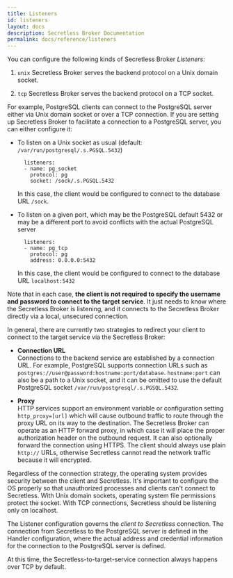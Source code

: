 ```yaml
---
title: Listeners
id: listeners
layout: docs
description: Secretless Broker Documentation
permalink: docs/reference/listeners
---
```


You can configure the following kinds of Secretless Broker *Listeners*:

1) `unix` Secretless Broker serves the backend protocol on a Unix domain socket.

2) `tcp` Secretless Broker serves the backend protocol on a TCP socket.

For example, PostgreSQL clients can connect to the PostgreSQL server either via Unix domain socket or over a TCP connection. If you are setting up Secretless Broker to facilitate a connection to a PostgreSQL server, you can either configure it:

- To listen on a Unix socket as usual (default: `/var/run/postgresql/.s.PGSQL.5432`)
    ```
      listeners:
      - name: pg_socket
        protocol: pg
        socket: /sock/.s.PGSQL.5432
    ```
  In this case, the client would be configured to connect to the database URL `/sock`.

- To listen on a given port, which may be the PostgreSQL default 5432 or may be a different port to avoid conflicts with the actual PostgreSQL server
    ```
      listeners:
      - name: pg_tcp
        protocol: pg
        address: 0.0.0.0:5432
    ```
  In this case, the client would be configured to connect to the database URL `localhost:5432`


Note that in each case, **the client is not required to specify the username and password to connect to the target service**. It just needs to know where the Secretless Broker is listening, and it connects to the Secretless Broker directly via a local, unsecured connection.

In general, there are currently two strategies to redirect your client to connect to the target service via the Secretless Broker:

- **Connection URL**
    <br/>
    Connections to the backend service are established by a connection URL. For example, PostgreSQL supports connection URLs such as `postgres://user@password:hostname:port/database`. `hostname:port` can also be a path to a Unix socket, and it can be omitted to use the default PostgreSQL socket `/var/run/postgresql/.s.PGSQL.5432`.

- **Proxy**
    <br/>
    HTTP services support an environment variable or configuration setting `http_proxy=[url]` which will cause outbound traffic to route through the proxy URL on its way to the destination. The Secretless Broker can operate as an HTTP forward proxy, in which case it will place the proper authorization header on the outbound request. It can also optionally forward the connection using HTTPS. The client should always use plain `http://` URLs, otherwise Secretless cannot read the network traffic because it will encrypted.


Regardless of the connection strategy, the operating system provides security between the client and Secretless. It's important to configure the OS properly so that unauthorized processes and clients can't connect to Secretless. With Unix domain sockets, operating system file permissions protect the socket. With TCP connections, Secretless should be listening only on localhost.

The Listener configuration governs the _client to Secretless_ connection. The connection from Secretless to the PostgreSQL server is defined in the Handler configuration, where the actual address and credential information for the connection to the PostgreSQL server is defined.

At this time, the Secretless-to-target-service connection always happens over TCP by default.
